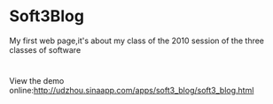 Soft3Blog
=========

My first web page,it's about my class of the 2010 session of the three classes of software
#
View the demo online:http://udzhou.sinaapp.com/apps/soft3_blog/soft3_blog.html
